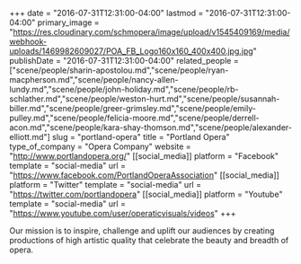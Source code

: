 +++
date = "2016-07-31T12:31:00-04:00"
lastmod = "2016-07-31T12:31:00-04:00"
primary_image = "https://res.cloudinary.com/schmopera/image/upload/v1545409169/media/webhook-uploads/1469982609027/POA_FB_Logo160x160_400x400.jpg.jpg"
publishDate = "2016-07-31T12:31:00-04:00"
related_people = ["scene/people/sharin-apostolou.md","scene/people/ryan-macpherson.md","scene/people/nancy-allen-lundy.md","scene/people/john-holiday.md","scene/people/rb-schlather.md","scene/people/weston-hurt.md","scene/people/susannah-biller.md","scene/people/greer-grimsley.md","scene/people/emily-pulley.md","scene/people/felicia-moore.md","scene/people/derrell-acon.md","scene/people/kara-shay-thomson.md","scene/people/alexander-elliott.md"]
slug = "portland-opera"
title = "Portland Opera"
type_of_company = "Opera Company"
website = "http://www.portlandopera.org/"
[[social_media]]
platform = "Facebook"
template = "social-media"
url = "https://www.facebook.com/PortlandOperaAssociation"
[[social_media]]
platform = "Twitter"
template = "social-media"
url = "https://twitter.com/portlandopera"
[[social_media]]
platform = "Youtube"
template = "social-media"
url = "https://www.youtube.com/user/operaticvisuals/videos"
+++

Our mission is to inspire, challenge and uplift our audiences by creating productions of high artistic quality that celebrate the beauty and breadth of opera.
